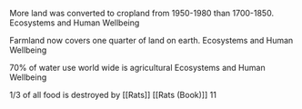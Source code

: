 
More land was converted to cropland from 1950-1980  than 1700-1850.
	Ecosystems and Human Wellbeing

Farmland now covers one quarter of land on earth.
	Ecosystems and Human Wellbeing

70% of water use world wide is agricultural
	Ecosystems and Human Wellbeing

1/3 of all food is destroyed by [[Rats]]
	[[Rats (Book)]] 11